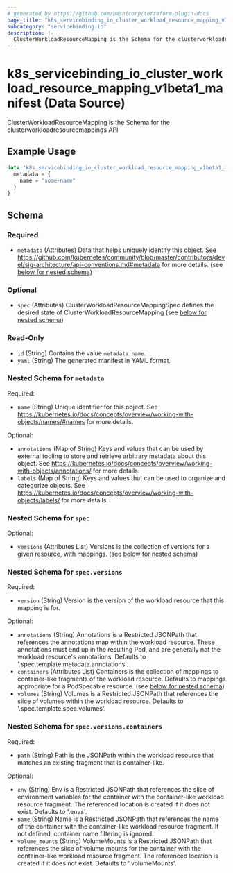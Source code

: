 ```yaml
---
# generated by https://github.com/hashicorp/terraform-plugin-docs
page_title: "k8s_servicebinding_io_cluster_workload_resource_mapping_v1beta1_manifest Data Source - terraform-provider-k8s"
subcategory: "servicebinding.io"
description: |-
  ClusterWorkloadResourceMapping is the Schema for the clusterworkloadresourcemappings API
---
```


# k8s_servicebinding_io_cluster_workload_resource_mapping_v1beta1_manifest (Data Source)

ClusterWorkloadResourceMapping is the Schema for the clusterworkloadresourcemappings API

## Example Usage

```terraform
data "k8s_servicebinding_io_cluster_workload_resource_mapping_v1beta1_manifest" "example" {
  metadata = {
    name = "some-name"
  }
}
```

<!-- schema generated by tfplugindocs -->
## Schema

### Required

- `metadata` (Attributes) Data that helps uniquely identify this object. See https://github.com/kubernetes/community/blob/master/contributors/devel/sig-architecture/api-conventions.md#metadata for more details. (see [below for nested schema](#nestedatt--metadata))

### Optional

- `spec` (Attributes) ClusterWorkloadResourceMappingSpec defines the desired state of ClusterWorkloadResourceMapping (see [below for nested schema](#nestedatt--spec))

### Read-Only

- `id` (String) Contains the value `metadata.name`.
- `yaml` (String) The generated manifest in YAML format.

<a id="nestedatt--metadata"></a>
### Nested Schema for `metadata`

Required:

- `name` (String) Unique identifier for this object. See https://kubernetes.io/docs/concepts/overview/working-with-objects/names/#names for more details.

Optional:

- `annotations` (Map of String) Keys and values that can be used by external tooling to store and retrieve arbitrary metadata about this object. See https://kubernetes.io/docs/concepts/overview/working-with-objects/annotations/ for more details.
- `labels` (Map of String) Keys and values that can be used to organize and categorize objects. See https://kubernetes.io/docs/concepts/overview/working-with-objects/labels/ for more details.


<a id="nestedatt--spec"></a>
### Nested Schema for `spec`

Optional:

- `versions` (Attributes List) Versions is the collection of versions for a given resource, with mappings. (see [below for nested schema](#nestedatt--spec--versions))

<a id="nestedatt--spec--versions"></a>
### Nested Schema for `spec.versions`

Required:

- `version` (String) Version is the version of the workload resource that this mapping is for.

Optional:

- `annotations` (String) Annotations is a Restricted JSONPath that references the annotations map within the workload resource. These annotations must end up in the resulting Pod, and are generally not the workload resource's annotations. Defaults to '.spec.template.metadata.annotations'.
- `containers` (Attributes List) Containers is the collection of mappings to container-like fragments of the workload resource. Defaults to mappings appropriate for a PodSpecable resource. (see [below for nested schema](#nestedatt--spec--versions--containers))
- `volumes` (String) Volumes is a Restricted JSONPath that references the slice of volumes within the workload resource. Defaults to '.spec.template.spec.volumes'.

<a id="nestedatt--spec--versions--containers"></a>
### Nested Schema for `spec.versions.containers`

Required:

- `path` (String) Path is the JSONPath within the workload resource that matches an existing fragment that is container-like.

Optional:

- `env` (String) Env is a Restricted JSONPath that references the slice of environment variables for the container with the container-like workload resource fragment. The referenced location is created if it does not exist. Defaults to '.envs'.
- `name` (String) Name is a Restricted JSONPath that references the name of the container with the container-like workload resource fragment. If not defined, container name filtering is ignored.
- `volume_mounts` (String) VolumeMounts is a Restricted JSONPath that references the slice of volume mounts for the container with the container-like workload resource fragment. The referenced location is created if it does not exist. Defaults to '.volumeMounts'.
